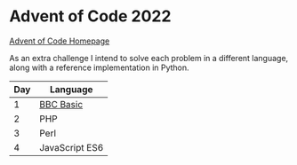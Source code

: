 # Advent of Code 2022

[Advent of Code Homepage](https://adventofcode.com/2022/)

As an extra challenge I intend to solve each problem in a different language,
along with a reference implementation in Python.

| Day | Language                                           |
|-----|----------------------------------------------------|
| 1   | [BBC Basic](https://www.bbcbasic.co.uk/index.html) |
| 2   | PHP                                                |
| 3   | Perl                                               |
| 4   | JavaScript ES6                                     |